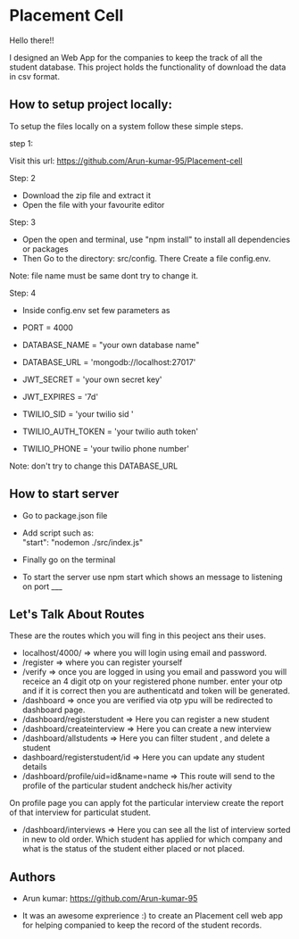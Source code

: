 
# Placement Cell

Hello there!! 
 
I designed an Web App for the companies to keep the track of all the student database. This project holds the functionality of download the data in csv format.

 


## How to setup project locally:

To setup the files locally on a system follow these simple steps.

step 1: 

Visit this url: https://github.com/Arun-kumar-95/Placement-cell

Step: 2

- Download the zip file and extract it 
- Open the file with your favourite editor

Step: 3

- Open the open and terminal, use "npm install" to install all dependencies or packages
- Then Go to the directory: src/config. There Create a file config.env. 


Note: file name must be same dont try to change it.


Step: 4

- Inside config.env set few parameters as
- PORT = 4000
- DATABASE_NAME = "your own database name"
- DATABASE_URL = 'mongodb://localhost:27017'
- JWT_SECRET = 'your own secret key'
- JWT_EXPIRES = '7d'


- TWILIO_SID = 'your twilio sid '
- TWILIO_AUTH_TOKEN = 'your twilio auth token'
- TWILIO_PHONE = 'your twilio phone number'

Note: don't try to change this  DATABASE_URL





## How to start server

- Go to package.json file
- Add script such as:  
"start": "nodemon ./src/index.js"

- Finally go on the terminal 
- To start the server use npm start which shows an message to listening on port ___
## Let's Talk About Routes

These are the routes which you will fing in this peoject ans their uses.

- localhost/4000/ => where you will login using email and password.
- /register => where you can register yourself
- /verify => once you are logged in using you email and password you will receice an 4 digit otp on your registered phone number.
enter your otp and if it is correct then you are authenticatd and token will be generated.
- /dashboard => once you are verified via otp ypu will be redirected to dashboard page.
- /dashboard/registerstudent => Here you can register a new student
- /dashboard/createinterview => Here you can create a new interview
- /dashboard/allstudents => Here you can filter student , and delete a student
- dashboard/registerstudent/id => Here you can update any student details
- /dashboard/profile/uid=id&name=name  =>  This route will send to the profile of the particular student andcheck his/her activity

On profile page you can apply fot the particular interview create the report of that interview for particulat student.

- /dashboard/interviews => Here you can see all the list of interview sorted in new to old order. Which student has applied for which company and what is the status of the student either placed or not placed.


## Authors

- Arun kumar: https://github.com/Arun-kumar-95

- It was an awesome exprerience :) to create an Placement cell web app for helping companied to keep the record of the student records.


